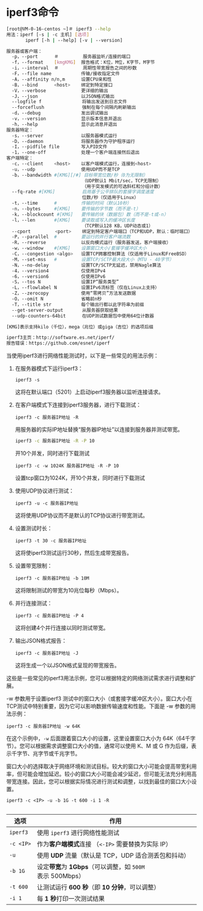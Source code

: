 # iperf3命令



```bash
[root@VM-0-16-centos ~]＃ iperf3 --help
用法：iperf [-s | -c 主机] [选项]
       iperf [-h | --help] [-v | --version]

服务器或客户端：
  -p，--port      ＃         服务器监听/连接的端口
  -f，--format    [kmgKMG]  报告格式：K位，M位，K字节，M字节
  -i，--interval  ＃         周期性带宽报告之间的秒数
  -F，--file name           传输/接收指定文件
  -A，--affinity n/n,m      设置CPU亲和性
  -B，--bind      <host>    绑定到特定接口
  -V，--verbose             更详细的输出
  -J，--json                以JSON格式输出
  --logfile f               将输出发送到日志文件
  --forceflush              强制在每个间隔内刷新输出
  -d，--debug               发出调试输出
  -v，--version             显示版本信息并退出
  -h，--help                显示此消息并退出
服务器特定：
  -s，--server              以服务器模式运行
  -D，--daemon              将服务器作为守护程序运行
  -I，--pidfile file        写入PID文件
  -1，--one-off             处理一个客户端连接然后退出
客户端特定：
  -c，--client    <host>    以客户端模式运行，连接到<host>
  -u，--udp                 使用UDP而不是TCP
  -b，--bandwidth #[KMG][/#] 目标带宽位数/秒（0为无限制）
                            （UDP默认1 Mbit/sec，TCP无限制）
                            （用于突发模式的可选斜杠和分组计数）
  --fq-rate #[KMG]          启用基于公平排队的套接字调度速度
                            位数/秒（仅适用于Linux）
  -t，--time      #         传输的时间（默认10秒）
  -n，--bytes     #[KMG]    要传输的字节数（而不是-t）
  -k，--blockcount #[KMG]   要传输的块（数据包）数（而不是-t或-n）
  -l，--len       #[KMG]    要读取或写入的缓冲区长度
                            （TCP默认128 KB，UDP动态或1）
  --cport         <port>    绑定到特定客户端端口（TCP和UDP，默认：临时端口）
  -P，--parallel  #         要运行的并行客户端流数
  -R，--reverse             以反向模式运行（服务器发送，客户端接收）
  -w，--window    #[KMG]    设置窗口大小/套接字缓冲区大小
  -C，--congestion <algo>   设置TCP拥塞控制算法（仅适用于Linux和FreeBSD）
  -M，--set-mss   #         设置TCP/SCTP最大段大小（MTU - 40字节）
  -N，--no-delay            设置TCP/SCTP无延迟，禁用Nagle算法
  -4，--version4            仅使用IPv4
  -6，--version6            仅使用IPv6
  -S，--tos N               设置IP“服务类型”
  -L，--flowlabel N         设置IPv6流标签（仅在Linux上支持）
  -Z，--zerocopy            使用“零拷贝”方法发送数据
  -O，--omit N              省略前n秒
  -T，--title str           每个输出行都以此字符串为前缀
  --get-server-output       从服务器获取结果
  --udp-counters-64bit      在UDP测试数据包中使用64位计数器

[KMG]表示支持kilo（千位），mega（兆位）或giga（吉位）的选项后缀

iperf3主页：http://software.es.net/iperf/
报告错误：https://github.com/esnet/iperf
```



当使用iperf3进行网络性能测试时，以下是一些常见的用法示例：

1. 在服务器模式下运行iperf3：
   ```
   iperf3 -s
   ```
   这将在默认端口（5201）上启动iperf3服务器以监听连接请求。

2. 在客户端模式下连接到iperf3服务器，进行下载测试：
   ```
   iperf3 -c 服务器IP地址 -R
   ```
   用服务器的实际IP地址替换“服务器IP地址”以连接到服务器并测试带宽。

   ```bash
   iperf3 -c 服务器IP地址 -R -P 10
   ```
   
   开10个并发，同时进行下载测试
   
   ```
   iperf3 -c -w 1024K 服务器IP地址 -R -P 10 
   ```
   
   设置tcp窗口为1024K，开10个并发，同时进行下载测试
   
3. 使用UDP协议进行测试：
   ```
   iperf3 -u -c 服务器IP地址
   ```
   这将使用UDP协议而不是默认的TCP协议进行带宽测试。

4. 设置测试时长：
   ```
   iperf3 -t 30 -c 服务器IP地址
   ```
   这将使iperf3测试运行30秒，然后生成带宽报告。

5. 设置带宽限制：
   ```
   iperf3 -c 服务器IP地址 -b 10M
   ```
   这将限制测试的带宽为10兆位每秒（Mbps）。

6. 并行连接测试：
   ```
   iperf3 -c 服务器IP地址 -P 4
   ```
   这将创建4个并行连接以同时测试带宽。

7. 输出JSON格式报告：
   ```
   iperf3 -c 服务器IP地址 -J
   ```
   这将生成一个以JSON格式呈现的带宽报告。

这些是一些常见的iperf3用法示例，您可以根据特定的网络测试需求进行调整和扩展。



-w 参数用于设置iperf3 测试中的窗口大小（或套接字缓冲区大小）。窗口大小在TCP测试中特别重要，因为它可以影响数据传输速度和性能。下面是 -w 参数的用法示例：

```
iperf3 -c 服务器IP地址 -w 64K
```

在这个示例中，`-w` 后面跟着窗口大小的设置，这里设置窗口大小为 64K（64千字节）。您可以根据需求调整窗口大小的值，通常可以使用 K、M 或 G 作为后缀，表示千字节、兆字节或千兆字节。

窗口大小的选择取决于网络环境和测试目标。较大的窗口大小可能会提高带宽利用率，但可能会增加延迟。较小的窗口大小可能会减少延迟，但可能无法充分利用高带宽连接。因此，您可以根据实际情况进行测试和调整，以找到最佳的窗口大小设置。





```
iperf3 -c <IP> -u -b 1G -t 600 -i 1 -R
```

## 

| 选项      | 作用                                                         |
| --------- | ------------------------------------------------------------ |
| `iperf3`  | 使用 `iperf3` 进行网络性能测试                               |
| `-c <IP>` | 作为**客户端模式**连接 （`<-IP>` 需要替换为实际 IP）         |
| `-u`      | 使用 **UDP** 流量（默认是 TCP，UDP 适合测丢包和抖动）        |
| `-b 1G`   | 设定**带宽**为 **1Gbps**（可以调整，如 `500M` 表示 500Mbps） |
| `-t 600`  | 让测试运行 **600 秒**（即 **10 分钟**，可以调整）            |
| `-i 1`    | 每 **1 秒**打印一次测试结果                                  |